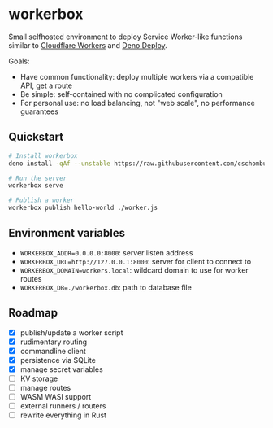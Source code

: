 # workerbox

Small selfhosted environment to deploy Service Worker-like functions similar to [Cloudflare Workers](https://workers.cloudflare.com/) and [Deno Deploy](https://deno.com/deploy).

Goals:

- Have common functionality: deploy multiple workers via a compatible API, get a route
- Be simple: self-contained with no complicated configuration
- For personal use: no load balancing, not "web scale", no performance guarantees

## Quickstart

```bash
# Install workerbox
deno install -qAf --unstable https://raw.githubusercontent.com/cschomburg/workerbox/master/workerbox.ts

# Run the server
workerbox serve

# Publish a worker
workerbox publish hello-world ./worker.js
```

## Environment variables

- `WORKERBOX_ADDR=0.0.0.0:8000`: server listen address
- `WORKERBOX_URL=http://127.0.0.1:8000`: server for client to connect to
- `WORKERBOX_DOMAIN=workers.local`: wildcard domain to use for worker routes
- `WORKERBOX_DB=./workerbox.db`: path to database file

## Roadmap

- [x] publish/update a worker script
- [x] rudimentary routing
- [x] commandline client
- [x] persistence via SQLite
- [x] manage secret variables
- [ ] KV storage
- [ ] manage routes
- [ ] WASM WASI support
- [ ] external runners / routers
- [ ] rewrite everything in Rust
